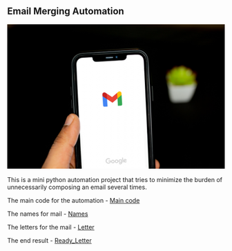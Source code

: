## Email Merging Automation 

<img src = "./Images/Email_Automation.jpg">

This is a mini python automation project that tries to minimize the burden of unnecessarily composing an email several times.

The main code for the automation - [Main code](https://github.com/Dolamu-TheDataGuy/Email_Automation/blob/main/main.py)

The names for mail - [Names](https://github.com/Dolamu-TheDataGuy/Email_Automation/blob/main/Input/Names/invited_names.txt)

The letters for the mail - [Letter](https://github.com/Dolamu-TheDataGuy/Email_Automation/tree/main/Input/Letters)

The end result - [Ready_Letter](https://github.com/Dolamu-TheDataGuy/Email_Automation/tree/main/Output/ReadyToSend)

